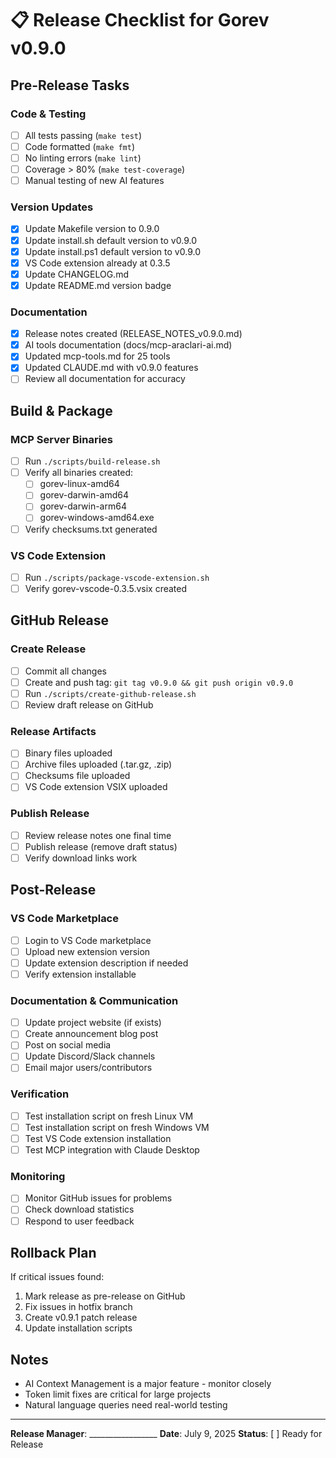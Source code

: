 # 📋 Release Checklist for Gorev v0.9.0

## Pre-Release Tasks

### Code & Testing

- [ ] All tests passing (`make test`)
- [ ] Code formatted (`make fmt`)
- [ ] No linting errors (`make lint`)
- [ ] Coverage > 80% (`make test-coverage`)
- [ ] Manual testing of new AI features

### Version Updates

- [x] Update Makefile version to 0.9.0
- [x] Update install.sh default version to v0.9.0
- [x] Update install.ps1 default version to v0.9.0
- [x] VS Code extension already at 0.3.5
- [x] Update CHANGELOG.md
- [x] Update README.md version badge

### Documentation

- [x] Release notes created (RELEASE_NOTES_v0.9.0.md)
- [x] AI tools documentation (docs/mcp-araclari-ai.md)
- [x] Updated mcp-tools.md for 25 tools
- [x] Updated CLAUDE.md with v0.9.0 features
- [ ] Review all documentation for accuracy

## Build & Package

### MCP Server Binaries

- [ ] Run `./scripts/build-release.sh`
- [ ] Verify all binaries created:
  - [ ] gorev-linux-amd64
  - [ ] gorev-darwin-amd64
  - [ ] gorev-darwin-arm64
  - [ ] gorev-windows-amd64.exe
- [ ] Verify checksums.txt generated

### VS Code Extension

- [ ] Run `./scripts/package-vscode-extension.sh`
- [ ] Verify gorev-vscode-0.3.5.vsix created

## GitHub Release

### Create Release

- [ ] Commit all changes
- [ ] Create and push tag: `git tag v0.9.0 && git push origin v0.9.0`
- [ ] Run `./scripts/create-github-release.sh`
- [ ] Review draft release on GitHub

### Release Artifacts

- [ ] Binary files uploaded
- [ ] Archive files uploaded (.tar.gz, .zip)
- [ ] Checksums file uploaded
- [ ] VS Code extension VSIX uploaded

### Publish Release

- [ ] Review release notes one final time
- [ ] Publish release (remove draft status)
- [ ] Verify download links work

## Post-Release

### VS Code Marketplace

- [ ] Login to VS Code marketplace
- [ ] Upload new extension version
- [ ] Update extension description if needed
- [ ] Verify extension installable

### Documentation & Communication

- [ ] Update project website (if exists)
- [ ] Create announcement blog post
- [ ] Post on social media
- [ ] Update Discord/Slack channels
- [ ] Email major users/contributors

### Verification

- [ ] Test installation script on fresh Linux VM
- [ ] Test installation script on fresh Windows VM
- [ ] Test VS Code extension installation
- [ ] Test MCP integration with Claude Desktop

### Monitoring

- [ ] Monitor GitHub issues for problems
- [ ] Check download statistics
- [ ] Respond to user feedback

## Rollback Plan

If critical issues found:

1. Mark release as pre-release on GitHub
2. Fix issues in hotfix branch
3. Create v0.9.1 patch release
4. Update installation scripts

## Notes

- AI Context Management is a major feature - monitor closely
- Token limit fixes are critical for large projects
- Natural language queries need real-world testing

---

**Release Manager**: _________________
**Date**: July 9, 2025
**Status**: [ ] Ready for Release

